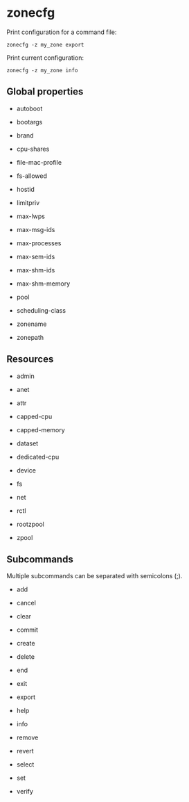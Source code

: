 # zonecfg

Print configuration for a command file:

	zonecfg -z my_zone export

Print current configuration:

	zonecfg -z my_zone info


## Global properties

- autoboot

- bootargs

- brand

- cpu-shares

- file-mac-profile

- fs-allowed

- hostid

- limitpriv

- max-lwps

- max-msg-ids

- max-processes

- max-sem-ids

- max-shm-ids

- max-shm-memory

- pool

- scheduling-class

- zonename

- zonepath


## Resources

- admin

- anet

- attr

- capped-cpu

- capped-memory

- dataset

- dedicated-cpu

- device

- fs

- net

- rctl

- rootzpool

- zpool


## Subcommands

Multiple subcommands can be separated with semicolons (;).

- add

- cancel

- clear

- commit

- create

- delete

- end

- exit

- export

- help

- info

- remove

- revert

- select

- set

- verify
